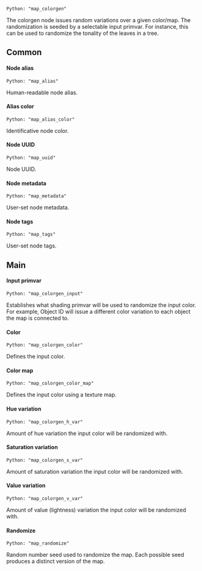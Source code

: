 `Python: "map_colorgen"`

The colorgen node issues random variations over a given color/map. The randomization is seeded by a selectable input primvar. For instance, this can be used to randomize the tonality of the leaves in a tree.
## Common

#### Node alias
`Python: "map_alias"`

Human-readable node alias.

#### Alias color
`Python: "map_alias_color"`

Identificative node color.

#### Node UUID
`Python: "map_uuid"`

Node UUID.

#### Node metadata
`Python: "map_metadata"`

User-set node metadata.

#### Node tags
`Python: "map_tags"`

User-set node tags.

## Main

#### Input primvar
`Python: "map_colorgen_input"`

Establishes what shading primvar will be used to randomize the input color. For example, Object ID will issue a different color variation to each object the map is connected to.

#### Color
`Python: "map_colorgen_color"`

Defines the input color.

#### Color map
`Python: "map_colorgen_color_map"`

Defines the input color using a texture map.

#### Hue variation
`Python: "map_colorgen_h_var"`

Amount of hue variation the input color will be randomized with.

#### Saturation variation
`Python: "map_colorgen_s_var"`

Amount of saturation variation the input color will be randomized with.

#### Value variation
`Python: "map_colorgen_v_var"`

Amount of value (lightness) variation the input color will be randomized with.

#### Randomize
`Python: "map_randomize"`

Random number seed used to randomize the map. Each possible seed produces a distinct version of the map.

